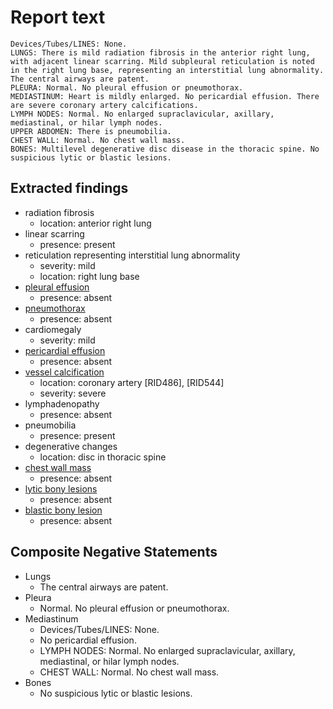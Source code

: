 # Report text

```text
Devices/Tubes/LINES: None.
LUNGS: There is mild radiation fibrosis in the anterior right lung, with adjacent linear scarring. Mild subpleural reticulation is noted in the right lung base, representing an interstitial lung abnormality. The central airways are patent.
PLEURA: Normal. No pleural effusion or pneumothorax.
MEDIASTINUM: Heart is mildly enlarged. No pericardial effusion. There are severe coronary artery calcifications.
LYMPH NODES: Normal. No enlarged supraclavicular, axillary, mediastinal, or hilar lymph nodes.
UPPER ABDOMEN: There is pneumobilia.
CHEST WALL: Normal. No chest wall mass.
BONES: Multilevel degenerative disc disease in the thoracic spine. No suspicious lytic or blastic lesions.
```

## Extracted findings

- radiation fibrosis
  - location: anterior right lung
- linear scarring
  - presence: present
- reticulation representing interstitial lung abnormality
  - severity: mild
  - location: right lung base
- [pleural effusion](../../definitions/hood/pleural-effusion.json)
  - presence: absent
- [pneumothorax](../../definitions/hood/pneumothorax.json)
  - presence: absent
- cardiomegaly
  - severity: mild
- [pericardial effusion](../../definitions/hood/pericardial-effusion.json)
  - presence: absent
- [vessel calcification](../../definitions/nuance/coronary_artery_calcification.json)
  - location: coronary artery \[RID486\], \[RID544\]
  - severity: severe
- lymphadenopathy
  - presence: absent
- pneumobilia
  - presence: present
- degenerative changes
  - location: disc in thoracic spine
- [chest wall mass](../../definitions/hood/chest-wall.json)  
  - presence: absent
- [lytic bony lesions](../../definitions/hood/lytic-lesion.md)
  - presence: absent
- [blastic bony lesion](../../definitions/hood/sclerotic-lesion.md)
  - presence: absent

## Composite Negative Statements

- Lungs
  - The central airways are patent.
- Pleura
  - Normal. No pleural effusion or pneumothorax.
- Mediastinum
  - Devices/Tubes/LINES: None.
  - No pericardial effusion.
  - LYMPH NODES: Normal. No enlarged supraclavicular, axillary, mediastinal, or hilar lymph nodes.
  - CHEST WALL: Normal. No chest wall mass.
- Bones
  - No suspicious lytic or blastic lesions.
  